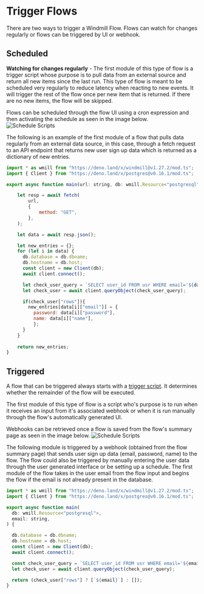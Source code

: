 # Trigger Flows

There are two ways to trigger a Windmill Flow. Flows can watch for changes
regularly or flows can be triggered by UI or webhook.

## Scheduled

**Watching for changes regularly** - The first module of this type of flow is a
trigger script whose purpose is to pull data from an external source and return
all new items since the last run. This type of flow is meant to be scheduled
very regularly to reduce latency when reacting to new events. It will trigger
the rest of the flow once per new item that is returned. If there are no new
items, the flow will be skipped.

Flows can be scheduled through the flow UI using a cron expression and then
activating the schedule as seen in the image below.
![Schedule Scripts](../assets/how_to/schedule-flow.png)

The following is an example of the first module of a flow that pulls data
regularly from an external data source, in this case, through a fetch request to
an API endpoint that returns new user sign up data which is returned as a
dictionary of new entries.

```js
import * as wmill from "https://deno.land/x/windmill@v1.27.2/mod.ts";
import { Client } from "https://deno.land/x/postgres@v0.16.1/mod.ts";

export async function main(url: string, db: wmill.Resource<"postgresql">) {

    let resp = await fetch(
        url,
        {
            method: "GET",
        },
    );

    let data = await resp.json();

    let new_entries = {};
    for (let i in data) {
      db.database = db.dbname;
      db.hostname = db.host;
      const client = new Client(db);
      await client.connect();

      let check_user_query = `SELECT user_id FROM usr WHERE email='${data[i]["email"]}'`;
      let check_user = await client.queryObject(check_user_query);

      if(check_user["rows"]){      
        new_entries[data[i]["email"]] = {
          password: data[i]["password"],
          name: data[i]["name"],
          };
      }
    }
    
    return new_entries;
}
```

## Triggered


A flow that can be triggered always starts 
with a [trigger script](../reference#trigger-scripts).
It determines whether the remainder of the flow will be executed. 

The first module of this type of flow is a script who's
purpose is to run when it receives an input from it's associated webhook or when
it is run manually through the flow's automatically generated UI.

Webhooks can be retrieved once a flow is saved from the flow's summary page as
seen in the image below.
![Schedule Scripts](../assets/how_to/retrieve-webhook.png)

The following module is triggered by a webhook (obtained from the flow summary
page) that sends user sign up data (email, password, name) to the flow. The flow
could also be triggered by manually entering the user data through the user
generated interface or be setting up a schedule. The first module of the flow
takes in the user email from the flow input and begins the flow if the email is
not already present in the database.

```js
import * as wmill from "https://deno.land/x/windmill@v1.27.2/mod.ts";
import { Client } from "https://deno.land/x/postgres@v0.16.1/mod.ts";

export async function main(
  db: wmill.Resource<"postgresql">,
  email: string,
) {

  db.database = db.dbname;
  db.hostname = db.host;
  const client = new Client(db);
  await client.connect();

  const check_user_query = `SELECT user_id FROM usr WHERE email='${email}'`;
  let check_user = await client.queryObject(check_user_query);

  return (check_user["rows"] ? [`${email}`] : []);
}
```
